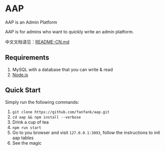 # AAP
AAP is an Admin Platform    

AAP is for admins who want to quickly write an admin platform.    

中文文档请见：<a href="https://github.com/fanfank/aap/blob/master/README-CN.md">README-CN.md</a>    

## Requirements
1. MySQL with a database that you can write & read    
2. <a href="https://nodejs.org/">Node.js</a>     

## Quick Start
Simply run the following commands:    
1. `git clone https://github.com/fanfank/aap.git`    
2. `cd aap && npm install --verbose`    
3. Drink a cup of tea    
4. `npm run start`    
5. Go to you browser and visit `127.0.0.1:3093`, follow the instructions to init aap tables    
6. See the magic    
